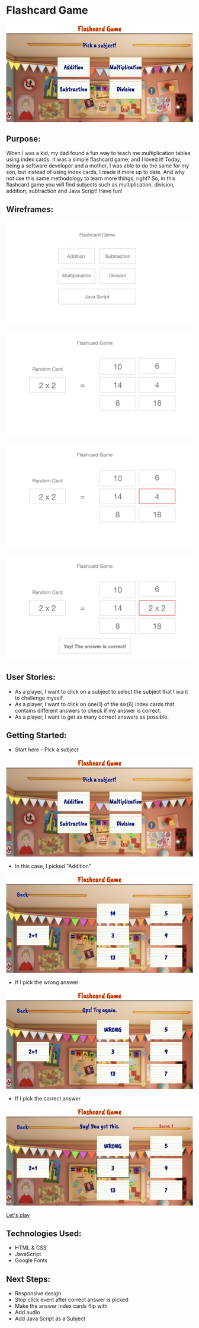 # Flashcard Game

![fg1M](/assets/wireframes/FG1Menu.png)

## Purpose:

When I was a kid, my dad found a fun way to teach me multiplication tables using index cards. It was a simple flashcard game, and I loved it! Today, being a software developer and a mother, I was able to do the same for my son, but instead of using index cards, I made it more up to date. And why not use this same methodology to learn more things, right? So, in this flashcard game you will find subjects such as multiplication, division, addition, subtraction and Java Script! Have fun!

## Wireframes:

![wf0](/assets/wireframes/wf0.png)

![wf1](/assets/wireframes/wf1.png)

![wf2](/assets/wireframes/wf2.png)

![wf3](/assets/wireframes/wf3.png)

## User Stories:

- As a player, I want to click on a subject to select the subject that I want to challenge myself.
- As a player, I want to click on one(1) of the six(6) index cards that contains different answers to check if my answer is correct.
- As a player, I want to get as many correct answers as possible.

## Getting Started:

- Start here - Pick a subject

![fg1M](/assets/wireframes/FG1Menu.png)

- In this case, I picked "Addition"

![fg2](/assets/wireframes/FG2.png)

- If I pick the wrong answer

![fg3](/assets/wireframes/FG3.png)

- If I pick the correct answer

![fg3](/assets/wireframes/FG4.png)

[Let's play](https://dnocentini.github.io/flashcard-game/)


## Technologies Used:

- HTML & CSS
- JavaScript
- Google Fonts

## Next Steps:
- Responsive design
- Stop click event after correct answer is picked
- Make the answer index cards flip with
- Add audio
- Add Java Script as a Subject

